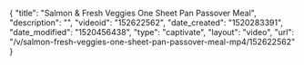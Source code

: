 {
    "title": "Salmon & Fresh Veggies One Sheet Pan Passover Meal",
    "description": "",
    "videoid": "152622562",
    "date_created": "1520283391",
    "date_modified": "1520456438",
    "type": "captivate",
    "layout": "video",
    "url": "\/v\/salmon-fresh-veggies-one-sheet-pan-passover-meal-mp4\/152622562"
}